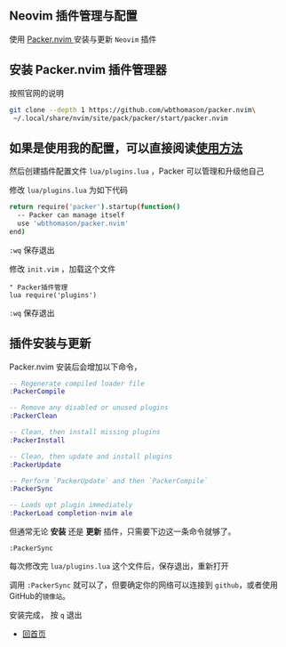 ## Neovim 插件管理与配置

使用 [ Packer.nvim ](https://github.com/wbthomason/packer.nvim) 安装与更新 `Neovim` 插件

## 安装 Packer.nvim 插件管理器

按照官网的说明

```bash
git clone --depth 1 https://github.com/wbthomason/packer.nvim\
 ~/.local/share/nvim/site/pack/packer/start/packer.nvim

```

## 如果是使用我的配置，可以直接阅读[使用方法](#插件安装与更新) 

然后创建插件配置文件 `lua/plugins.lua` ，Packer 可以管理和升级他自己

修改 `lua/plugins.lua` 为如下代码

```bash
return require('packer').startup(function()
  -- Packer can manage itself
  use 'wbthomason/packer.nvim'
end)
```

`:wq` 保存退出

修改 `init.vim` ，加载这个文件

```vimL
" Packer插件管理
lua require('plugins')
```

`:wq` 保存退出

## 插件安装与更新

Packer.nvim 安装后会增加以下命令，

```lua
-- Regenerate compiled loader file
:PackerCompile

-- Remove any disabled or unused plugins
:PackerClean

-- Clean, then install missing plugins
:PackerInstall

-- Clean, then update and install plugins
:PackerUpdate

-- Perform `PackerUpdate` and then `PackerCompile`
:PackerSync

-- Loads opt plugin immediately
:PackerLoad completion-nvim ale
```

但通常无论 **安装** 还是 **更新** 插件，只需要下边这一条命令就够了。

`:PackerSync`

每次修改完 `lua/plugins.lua` 这个文件后，保存退出，重新打开

调用 `:PackerSync` 就可以了，但要确定你的网络可以连接到 `github`，或者使用GitHub的`镜像站`。

安装完成， 按 `q` 退出


- [回首页](../README.md)
